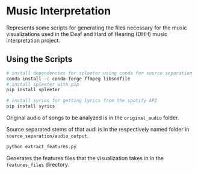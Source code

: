 # Music Interpretation

Represents some scripts for generating the files necessary for the music visualizations used in the Deaf and Hard of Hearing (DHH) music interpretation project.

## Using the Scripts

```bash
# install dependencies for spleeter using conda for source separation
conda install -c conda-forge ffmpeg libsndfile
# install spleeter with pip
pip install spleeter

# install syrics for getting lyrics from the spotify API
pip install syrics
```
Original audio of songs to be analyzed is in the `original_audio` folder. 

Source separated stems of that audi is in the respectively named folder in `source_separation/audio_output`.

```bash
python extract_features.py
``` 
Generates the features files that the visualization takes in in the `features_files` directory.